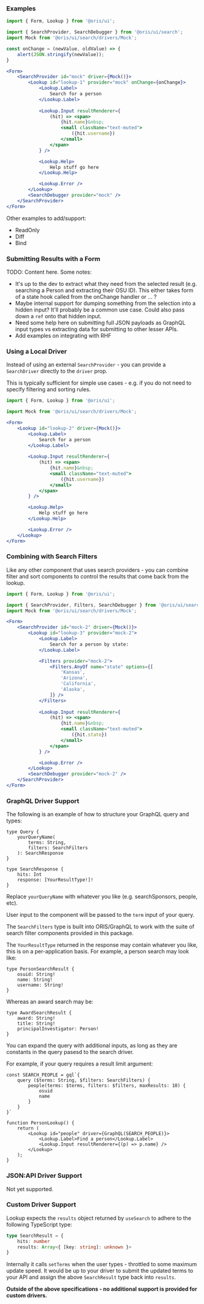
### Examples

```jsx
import { Form, Lookup } from '@oris/ui';

import { SearchProvider, SearchDebugger } from '@oris/ui/search';
import Mock from '@oris/ui/search/drivers/Mock';

const onChange = (newValue, oldValue) => {
    alert(JSON.stringify(newValue));
}

<Form>
    <SearchProvider id="mock" driver={Mock()}>
        <Lookup id="lookup-1" provider="mock" onChange={onChange}>
            <Lookup.Label>
                Search for a person
            </Lookup.Label>
            
            <Lookup.Input resultRenderer={
                (hit) => <span>
                    {hit.name}&nbsp;
                    <small className="text-muted">
                        ({hit.username})
                    </small>
                </span>
            } />

            <Lookup.Help>
                Help stuff go here
            </Lookup.Help>

            <Lookup.Error />
        </Lookup>
        <SearchDebugger provider="mock" />
    </SearchProvider>
</Form>
```

Other examples to add/support:
* ReadOnly
* Diff
* Bind 

### Submitting Results with a Form

TODO: Content here. Some notes:
* It's up to the dev to extract what they need from the selected result (e.g. searching a Person and extracting their OSU ID). This either takes form of a state hook called from the onChange handler or ... ?
* Maybe internal support for dumping something from the selection into a hidden input? It'll probably be a common use case. Could also pass down a `ref` onto that hidden input.
* Need some help here on submitting full JSON payloads as GraphQL input types vs extracting data for submitting to other lesser APIs. 
* Add examples on integrating with RHF

### Using a Local Driver

Instead of using an external `SearchProvider` - you can provide a `SearchDriver` directly to the `driver` prop. 

This is typically sufficient for simple use cases - e.g. if you do not need to specify filtering and sorting rules. 

```jsx
import { Form, Lookup } from '@oris/ui';

import Mock from '@oris/ui/search/drivers/Mock';

<Form>
    <Lookup id="lookup-2" driver={Mock()}>
        <Lookup.Label>
            Search for a person
        </Lookup.Label>
        
        <Lookup.Input resultRenderer={
            (hit) => <span>
                {hit.name}&nbsp;
                <small className="text-muted">
                    ({hit.username})
                </small>
            </span>
        } />

        <Lookup.Help>
            Help stuff go here
        </Lookup.Help>

        <Lookup.Error />
    </Lookup>
</Form>
```

### Combining with Search Filters

Like any other component that uses search providers - you can combine filter and sort components to control the results that come back from the lookup. 

```jsx
import { Form, Lookup } from '@oris/ui';

import { SearchProvider, Filters, SearchDebugger } from '@oris/ui/search';
import Mock from '@oris/ui/search/drivers/Mock';

<Form>
    <SearchProvider id="mock-2" driver={Mock()}>
        <Lookup id="lookup-3" provider="mock-2">
            <Lookup.Label>
                Search for a person by state:
            </Lookup.Label>

            <Filters provider="mock-2">
                <Filters.AnyOf name="state" options={[
                    'Kansas',
                    'Arizona',
                    'California',
                    'Alaska',
                ]} />
            </Filters>
            
            <Lookup.Input resultRenderer={
                (hit) => <span>
                    {hit.name}&nbsp;
                    <small className="text-muted">
                        ({hit.state})
                    </small>
                </span>
            } />

            <Lookup.Error />
        </Lookup>
        <SearchDebugger provider="mock-2" />
    </SearchProvider>
</Form>
```


### GraphQL Driver Support

The following is an example of how to structure your GraphQL query and types:

```gql
type Query {
    yourQueryName(
        terms: String, 
        filters: SearchFilters
    ): SearchResponse
}

type SearchResponse {
    hits: Int
    response: [YourResultType!]!
}
```

Replace `yourQueryName` with whatever you like (e.g. searchSponsors, people, etc). 

User input to the component will be passed to the `term` input of your query.

The `SearchFilters` type is built into ORIS/GraphQL to work with the suite of search filter components provided in this package. 

The `YourResultType` returned in the response may contain whatever you like, this is on a per-application basis. For example, a person search may look like:

```gql
type PersonSearchResult {
    osuid: String!
    name: String!
    username: String!
}
```

Whereas an award search may be:

```gql
type AwardSearchResult {
    award: String!
    title: String!
    principalInvestigator: Person!
}
```

You can expand the query with additional inputs, as long as they are constants in the query pasesd to the search driver. 

For example, if your query requires a result limit argument:

```tsx static
const SEARCH_PEOPLE = gql`{
    query ($terms: String, $filters: SearchFilters) {
        people(terms: $terms, filters: $filters, maxResults: 10) {
            osuid
            name
        }
    }
}`

function PersonLookup() {
    return (
        <Lookup id="people" driver={GraphQL(SEARCH_PEOPLE)}>
            <Lookup.Label>Find a person</Lookup.Label>
            <Lookup.Input resultRenderer={(p) => p.name} />
        </Lookup>
    );
}
```


### JSON:API Driver Support

Not yet supported.


### Custom Driver Support

Lookup expects the `results` object returned by `useSearch` to adhere to the following TypeScript type:

```ts static
type SearchResult = {
    hits: number
    results: Array<{ [key: string]: unknown }>
}
```

Internally it calls `setTerms` when the user types - throttled to some maximum update speed. It would be up to your driver to submit the updated terms to your API and assign the above `SearchResult` type back into `results`. 

**Outside of the above specifications - no additional support is provided for custom drivers.**

